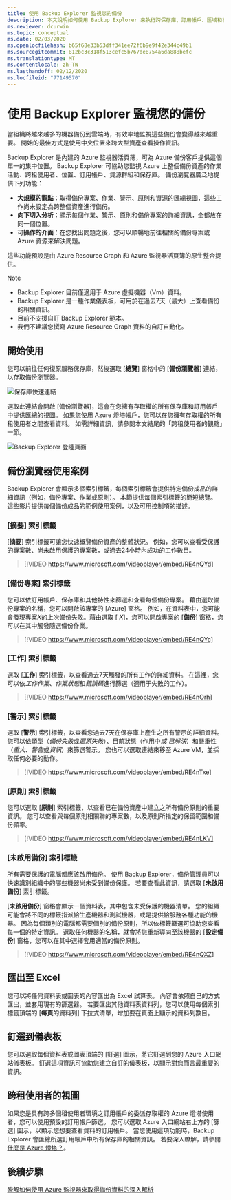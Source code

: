 ```yaml
---
title: 使用 Backup Explorer 監視您的備份
description: 本文說明如何使用 Backup Explorer 來執行跨保存庫、訂用帳戶、區域和租使用者的備份即時監視。
ms.reviewer: dcurwin
ms.topic: conceptual
ms.date: 02/03/2020
ms.openlocfilehash: b65f68e33b53dff341ee72f6b9e9f42e344c49b1
ms.sourcegitcommit: 812bc3c318f513cefc5b767de8754a6da888befc
ms.translationtype: MT
ms.contentlocale: zh-TW
ms.lasthandoff: 02/12/2020
ms.locfileid: "77149570"
---
```

# <a name="monitor-your-backups-with-backup-explorer"></a>使用 Backup Explorer 監視您的備份

當組織將越來越多的機器備份到雲端時，有效率地監視這些備份會變得越來越重要。 開始的最佳方式是使用中央位置來跨大型資產查看操作資訊。

Backup Explorer 是內建的 Azure 監視器活頁簿，可為 Azure 備份客戶提供這個單一的集中位置。 Backup Explorer 可協助您監視 Azure 上整個備份資產的作業活動、跨租使用者、位置、訂用帳戶、資源群組和保存庫。 備份瀏覽器廣泛地提供下列功能：

* **大規模的觀點**：取得備份專案、作業、警示、原則和資源的匯總視圖，這些工作尚未設定為跨整個資產進行備份。 
* **向下切入分析**：顯示每個作業、警示、原則和備份專案的詳細資訊，全都放在同一個位置。
* 可**操作的介面**：在您找出問題之後，您可以順暢地前往相關的備份專案或 Azure 資源來解決問題。

這些功能預設是由 Azure Resource Graph 和 Azure 監視器活頁簿的原生整合提供。

> [!NOTE]
> * Backup Explorer 目前僅適用于 Azure 虛擬機器（Vm）資料。
> * Backup Explorer 是一種作業儀表板，可用於在過去7天（最大）上查看備份的相關資訊。
> * 目前不支援自訂 Backup Explorer 範本。 
> * 我們不建議您撰寫 Azure Resource Graph 資料的自訂自動化。

## <a name="get-started"></a>開始使用

您可以前往任何復原服務保存庫，然後選取 [**總覽**] 窗格中的 [**備份瀏覽器**] 連結，以存取備份瀏覽器。

![保存庫快速連結](media/backup-azure-monitor-with-backup-explorer/vault-quick-link.png)

選取此連結會開啟 [備份瀏覽器]，這會在您擁有存取權的所有保存庫和訂用帳戶中提供匯總的視圖。 如果您使用 Azure 燈塔帳戶，您可以在您擁有存取權的所有租使用者之間查看資料。 如需詳細資訊，請參閱本文結尾的「跨租使用者的觀點」一節。

![Backup Explorer 登陸頁面](media/backup-azure-monitor-with-backup-explorer/explorer-landing-page.png)

## <a name="backup-explorer-use-cases"></a>備份瀏覽器使用案例

Backup Explorer 會顯示多個索引標籤，每個索引標籤會提供特定備份成品的詳細資訊（例如，備份專案、作業或原則）。 本節提供每個索引標籤的簡短總覽。 這些影片提供每個備份成品的範例使用案例，以及可用控制項的描述。

### <a name="the-summary-tab"></a>[摘要] 索引標籤

[**摘要**] 索引標籤可讓您快速概覽備份資產的整體狀況。 例如，您可以查看受保護的專案數、尚未啟用保護的專案數，或過去24小時內成功的工作數目。


> [!VIDEO https://www.microsoft.com/videoplayer/embed/RE4nQYd]

### <a name="the-backup-items-tab"></a>[備份專案] 索引標籤

您可以依訂用帳戶、保存庫和其他特性來篩選和查看每個備份專案。 藉由選取備份專案的名稱，您可以開啟該專案的 [Azure] 窗格。 例如，在資料表中，您可能會發現專案*X*的上次備份失敗。藉由選取 [ *X*]，您可以開啟專案的 [**備份**] 窗格，您可以在其中觸發隨選備份作業。


> [!VIDEO https://www.microsoft.com/videoplayer/embed/RE4nQYc]

### <a name="the-jobs-tab"></a>[工作] 索引標籤

選取 [**工作**] 索引標籤，以查看過去7天觸發的所有工作的詳細資料。 在這裡，您可以依*工作作業*、*作業狀態*和*錯誤碼*進行篩選（適用于失敗的工作）。


> [!VIDEO https://www.microsoft.com/videoplayer/embed/RE4nOrh]

### <a name="the-alerts-tab"></a>[警示] 索引標籤

選取 [**警示**] 索引標籤，以查看您過去7天在保存庫上產生之所有警示的詳細資料。 您可以依類型（*備份失敗*或*還原失敗*）、目前狀態（作用中*或* *已解決*）和嚴重性（*重大*、*警告*或*資訊*）來篩選警示。 您也可以選取連結來移至 Azure VM，並採取任何必要的動作。


> [!VIDEO https://www.microsoft.com/videoplayer/embed/RE4nTxe]

### <a name="the-policies-tab"></a>[原則] 索引標籤

您可以選取 [**原則**] 索引標籤，以查看已在備份資產中建立之所有備份原則的重要資訊。 您可以查看與每個原則相關聯的專案數，以及原則所指定的保留範圍和備份頻率。


> [!VIDEO https://www.microsoft.com/videoplayer/embed/RE4nLKV]

### <a name="the-backup-not-enabled-tab"></a>[未啟用備份] 索引標籤

所有需要保護的電腦都應該啟用備份。 使用 Backup Explorer，備份管理員可以快速識別組織中的哪些機器尚未受到備份保護。 若要查看此資訊，請選取 [**未啟用備份**] 索引標籤。

[**未啟用備份**] 窗格會顯示一個資料表，其中包含未受保護的機器清單。 您的組織可能會將不同的標籤指派給生產機器和測試機器，或是提供給服務各種功能的機器。 因為每個類別的電腦都需要個別的備份原則，所以依標籤篩選可協助您查看每一個的特定資訊。 選取任何機器的名稱，就會將您重新導向至該機器的 [**設定備份**] 窗格，您可以在其中選擇套用適當的備份原則。


> [!VIDEO https://www.microsoft.com/videoplayer/embed/RE4nQXZ]

## <a name="export-to-excel"></a>匯出至 Excel

您可以將任何資料表或圖表的內容匯出為 Excel 試算表。 內容會依照自己的方式匯出，並套用現有的篩選器。 若要匯出其他資料表資料列，您可以使用每個索引標籤頂端的 [**每頁**的資料列] 下拉式清單，增加要在頁面上顯示的資料列數目。

## <a name="pin-to-the-dashboard"></a>釘選到儀表板

您可以選取每個資料表或圖表頂端的 [釘選] 圖示，將它釘選到您的 Azure 入口網站儀表板。 釘選這項資訊可協助您建立自訂的儀表板，以顯示對您而言最重要的資訊。

## <a name="cross-tenant-views"></a>跨租使用者的視圖

如果您是具有跨多個租使用者環境之訂用帳戶的委派存取權的 Azure 燈塔使用者，您可以使用預設的訂用帳戶篩選。 您可以選取 Azure 入口網站右上方的 [篩選] 圖示，以顯示您想要查看資料的訂用帳戶。 當您使用這項功能時，Backup Explorer 會匯總所選訂用帳戶中所有保存庫的相關資訊。 若要深入瞭解，請參閱[什麼是 Azure 燈塔？](https://docs.microsoft.com/azure/lighthouse/overview)。

## <a name="next-steps"></a>後續步驟

[瞭解如何使用 Azure 監視器來取得備份資料的深入解析](https://docs.microsoft.com/azure/backup/backup-azure-monitoring-use-azuremonitor)
